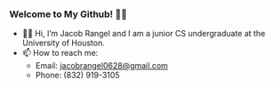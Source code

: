 ### Welcome to My Github! ✌🏽

- 👋🏽 Hi, I’m Jacob Rangel and I am a junior CS undergraduate at the University of Houston.
- 📫 How to reach me:
  - Email: jacobrangel0628@gmail.com
  - Phone: (832) 919-3105

<!--
**JacobUH/JacobUH** is a ✨ _special_ ✨ repository because its `README.md` (this file) appears on your GitHub profile.

Here are some ideas to get you started:

- 🔭 I’m currently working on ...
- 🌱 I’m currently learning ...
- 👯 I’m looking to collaborate on ...
- 🤔 I’m looking for help with ...
- 💬 Ask me about ...
- 📫 How to reach me: ...
- 😄 Pronouns: ...
- ⚡ Fun fact: ...
-->
